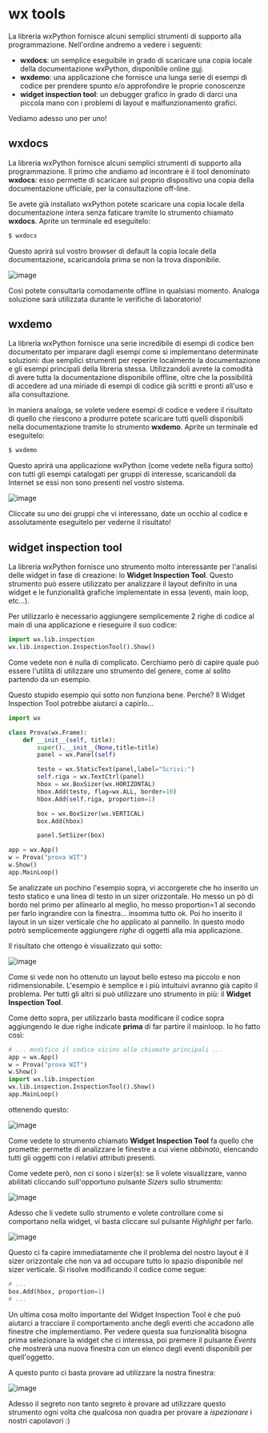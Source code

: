 # wx tools

La libreria wxPython fornisce alcuni semplici strumenti di supporto alla programmazione.
Nell'ordine andremo a vedere i seguenti:

- **wxdocs**: un semplice eseguibile in grado di scaricare una copia locale della documentazione wxPython, disponibile online <a href="https://docs.wxpython.org" target="_blank">qui</a>.
- **wxdemo**: una applicazione che fornisce una lunga serie di esempi di codice per prendere spunto e/o approfondire le proprie conoscenze
- **widget inspection tool**: un debugger grafico in grado di darci una piccola mano con i problemi di layout e malfunzionamento grafici.

Vediamo adesso uno per uno!


<!-- ########################################################################################## -->
## wxdocs


La libreria wxPython fornisce alcuni semplici strumenti di supporto alla
programmazione. Il primo che andiamo ad incontrare è il tool denominato
**wxdocs**: esso permette di scaricare sul proprio dispositivo una copia
della documentazione ufficiale, per la consultazione off-line.

Se avete già installato wxPython potete scaricare una copia locale della
documentazione intera senza faticare tramite lo strumento chiamato
**wxdocs**. Aprite un terminale ed eseguitelo:

``` bash
$ wxdocs
```

Questo aprirà sul vostro browser di default la copia locale della
documentazione, scaricandola prima se non la trova disponibile.

![image](images/wxdocs.jpg)

Così potete consultarla comodamente offline in qualsiasi momento.
Analoga soluzione sarà utilizzata durante le verifiche di laboratorio!


<!-- ########################################################################################## -->
## wxdemo


La libreria wxPython fornisce una serie incredibile di esempi di codice
ben documentato per imparare dagli esempi come si implementano
determinate soluzioni: due semplici strumenti per reperire localmente la
documentazione e gli esempi principali della libreria stessa.
Utilizzandoli avrete la comodità di avere tutta la documentazione
disponibile offline, oltre che la possibilità di accedere ad una miriade
di esempi di codice già scritti e pronti all'uso e alla consultazione.

In maniera analoga, se volete vedere esempi di codice e vedere il
risultato di quello che riescono a produrre potete scaricare tutti
quelli disponibili nella documentazione tramite lo strumento **wxdemo**.
Aprite un terminale ed eseguitelo:

``` bash
$ wxdemo
```

Questo aprirà una applicazione wxPython (come vedete nella figura sotto)
con tutti gli esempi catalogati per gruppi di interesse, scaricandoli da
Internet se essi non sono presenti nel vostro sistema.

![image](images/wxdemo.jpg)

Cliccate su uno dei gruppi che vi interessano, date un occhio al codice
e assolutamente eseguitelo per vederne il risultato!


<!-- ########################################################################################## -->
## widget inspection tool


La libreria wxPython fornisce uno strumento molto interessante per
l'analisi delle widget in fase di creazione: lo **Widget Inspection
Tool**. Questo strumento può essere utilizzato per analizzare il layout
definito in una widget e le funzionalità grafiche implementate in essa
(eventi, main loop, etc...).

Per utilizzarlo è necessario aggiungere semplicemente 2 righe di codice
al main di una applicazione e rieseguire il suo codice:

``` python
import wx.lib.inspection
wx.lib.inspection.InspectionTool().Show()
```

Come vedete non è nulla di complicato. Cerchiamo però di capire quale
può essere l'utilità di utilizzare uno strumento del genere, come al
solito partendo da un esempio.

Questo stupido esempio qui sotto non funziona bene. Perché? Il Widget
Inspection Tool potrebbe aiutarci a capirlo...

``` python
import wx

class Prova(wx.Frame):
    def __init__(self, title):
        super().__init__(None,title=title)
        panel = wx.Panel(self)

        testo = wx.StaticText(panel,label="Scrivi:")
        self.riga = wx.TextCtrl(panel)
        hbox = wx.BoxSizer(wx.HORIZONTAL)
        hbox.Add(testo, flag=wx.ALL, border=10)
        hbox.Add(self.riga, proportion=1)

        box = wx.BoxSizer(wx.VERTICAL)
        box.Add(hbox)

        panel.SetSizer(box)

app = wx.App()
w = Prova("prova WIT")
w.Show()
app.MainLoop()
```

Se analizzate un pochino l'esempio sopra, vi accorgerete che ho
inserito un testo statico e una linea di testo in un sizer orizzontale.
Ho messo un pò di bordo nel primo per allinearlo al meglio, ho messo
proportion=1 al secondo per farlo ingrandire con la finestra... insomma
tutto ok. Poi ho inserito il layout in un sizer verticale che ho
applicato al pannello. In questo modo potrò semplicemente aggiungere
*righe* di oggetti alla mia applicazione.

Il risultato che ottengo è visualizzato qui sotto:

![image](images/wit_layout.jpg)

Come si vede non ho ottenuto un layout bello esteso ma piccolo e non
ridimensionabile. L'esempio è semplice e i più intuituivi avranno già
capito il problema. Per tutti gli altri si può utilizzare uno strumento
in più: il **Widget Inspection Tool**.

Come detto sopra, per utilizzarlo basta modificare il codice sopra
aggiungendo le due righe indicate **prima** di far partire il mainloop.
Io ho fatto così:

``` python
# ... modifico il codice vicino alle chiamate principali ...
app = wx.App()
w = Prova("prova WIT")
w.Show()
import wx.lib.inspection
wx.lib.inspection.InspectionTool().Show()
app.MainLoop()
```

ottenendo questo:

![image](images/wit.jpg)

Come vedete lo strumento chiamato **Widget Inspection Tool** fa quello
che promette: permette di analizzare le finestre a cui viene *abbinato*,
elencando tutti gli oggetti con i relativi attributi presenti.

Come vedete però, non ci sono i sizer(s): se li volete visualizzare,
vanno abilitati cliccando sull'opportuno pulsante *Sizers* sullo
strumento:

![image](images/wit_sizer.jpg)

Adesso che li vedete sullo strumento e volete controllare come si
comportano nella widget, vi basta cliccare sul pulsante *Highlight* per
farlo.

![image](images/wit_highlight.jpg)

Questo ci fa capire immediatamente che il problema del nostro layout è
il sizer orizzontale che non va ad occupare tutto lo spazio disponibile
nel sizer verticale. Si risolve modificando il codice come segue:

``` python
# ...
box.Add(hbox, proportion=1)
# ...
```

Un ultima cosa molto importante del Widget Inspection Tool è che può
aiutarci a tracciare il comportamento anche degli eventi che accadono
alle finestre che implementiamo. Per vedere questa sua funzionalità
bisogna prima selezionare la widget che ci interessa, poi premere il
pulsante *Events* che mostrerà una nuova finestra con un elenco degli
eventi disponibili per quell'oggetto.

A questo punto ci basta provare ad utilizzare la nostra finestra:

![image](images/wit_events.jpg)

Adesso il segreto non tanto segreto è provare ad utilizzare questo
strumento ogni volta che qualcosa non quadra per provare a *ispezionare*
i nostri capolavori :)
